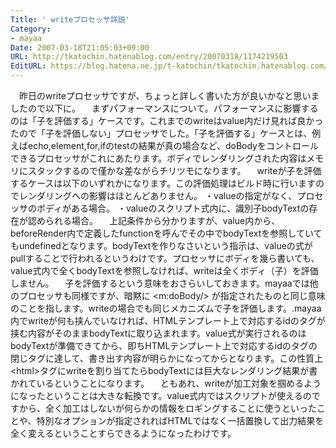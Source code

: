 ```yaml
---
Title: ' writeプロセッサ詳説'
Category:
- mayaa
Date: 2007-03-18T21:05:03+09:00
URL: http://tkatochin.hatenablog.com/entry/20070318/1174219503
EditURL: https://blog.hatena.ne.jp/t-katochin/tkatochin.hatenablog.com/atom/entry/6653586347154755553
---
```


　昨日のwriteプロセッサですが、ちょっと詳しく書いた方が良いかなと思いましたので以下に。
　まずパフォーマンスについて。パフォーマンスに影響するのは「子を評価する」ケースです。これまでのwriteはvalue内だけ見れば良かったので「子を評価しない」プロセッサでした。「子を評価する」ケースとは、例えばecho,element,for,ifのtestの結果が真の場合など、doBodyをコントロールできるプロセッサがこれにあたります。ボディでレンダリングされた内容はメモリにスタックするので僅かな差ながらチリツモになります。
　writeが子を評価するケースは以下のいずれかになります。この評価処理はビルド時に行いますのでレンダリングへの影響はほとんどありません。
・valueの指定がなく、プロセッサのボディがある場合。
・valueのスクリプト式内に、識別子bodyTextの存在が認められる場合。
　上記条件から分かりますが、value内から、beforeRender内で定義したfunctionを呼んでその中でbodyTextを参照していてもundefinedとなります。bodyTextを作りなさいという指示は、valueの式がpullすることで行われるというわけです。プロセッサにボディを幾ら書いても、value式内で全くbodyTextを参照しなければ、writeは全くボディ（子）を評価しません。
　子を評価するという意味をおさらいしておきます。mayaaでは他のプロセッサも同様ですが、暗黙に &lt;m:doBody/&gt; が指定されたものと同じ意味のことを指します。writeの場合でも同じメカニズムで子を評価します。.mayaa内でwriteが何も挟んでいなければ、HTMLテンプレート上で対応するidのタグが挟む内容がそのままbodyTextに取り込まれます。value式が実行されるのはbodyTextが準備できてから、即ちHTMLテンプレート上で対応するidのタグの閉じタグに達して、書き出す内容が明らかになってからとなります。この性質上 &lt;html&gt;タグにwriteを割り当てたらbodyTextには巨大なレンダリング結果が書かれているということになります。
　ともあれ、writeが加工対象を掴めるようになったということは大きな転換です。value式内ではスクリプトが使えるのですから、全く加工はしないが何らかの情報をロギングすることに使うといったことや、特別なオプションが指定されればHTMLではなく一括置換して出力結果を全く変えるということすらできるようになったわけです。
